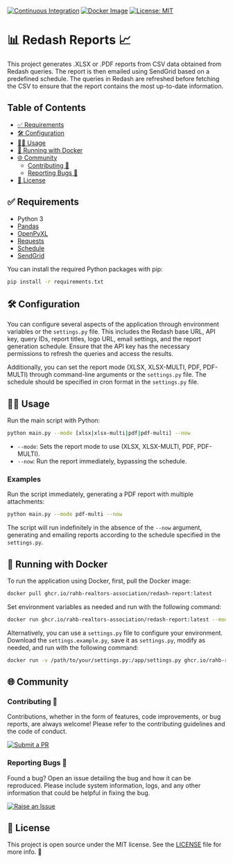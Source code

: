 [![Continuous Integration](https://github.com/RAHB-REALTORS-Association/redash-report/actions/workflows/python-app.yml/badge.svg)](https://github.com/RAHB-REALTORS-Association/redash-report/actions/workflows/python-app.yml)
[![Docker Image](https://github.com/RAHB-REALTORS-Association/redash-report/actions/workflows/docker-image.yml/badge.svg)](https://github.com/RAHB-REALTORS-Association/redash-report/actions/workflows/docker-image.yml)
[![License: MIT](https://img.shields.io/badge/License-MIT-yellow.svg)](https://opensource.org/licenses/MIT)

# 📊 Redash Reports 📈

This project generates .XLSX or .PDF reports from CSV data obtained from Redash queries. The report is then emailed using SendGrid based on a predefined schedule. The queries in Redash are refreshed before fetching the CSV to ensure that the report contains the most up-to-date information.

## Table of Contents
- [✅ Requirements](#-requirements)
- [🛠️ Configuration](#configuration)
- [🧑‍💻 Usage](#-usage)
- [🐳 Running with Docker](#-running-with-docker)
- [🌐 Community](#-community)
  - [Contributing 👥](#contributing-)
  - [Reporting Bugs 🐛](#reporting-bugs-)
- [📄 License](#-license)

## ✅ Requirements

- Python 3
- [Pandas](https://pandas.pydata.org/)
- [OpenPyXL](https://openpyxl.readthedocs.io/en/stable/)
- [Requests](https://docs.python-requests.org/en/latest/)
- [Schedule](https://schedule.readthedocs.io/en/stable/)
- [SendGrid](https://sendgrid.com/)

You can install the required Python packages with pip:

```bash
pip install -r requirements.txt
```

## 🛠️ Configuration
You can configure several aspects of the application through environment variables or the `settings.py` file. This includes the Redash base URL, API key, query IDs, report titles, logo URL, email settings, and the report generation schedule. Ensure that the API key has the necessary permissions to refresh the queries and access the results.

Additionally, you can set the report mode (XLSX, XLSX-MULTI, PDF, PDF-MULTI) through command-line arguments or the `settings.py` file. The schedule should be specified in cron format in the `settings.py` file.

## 🧑‍💻 Usage
Run the main script with Python:

```bash
python main.py --mode [xlsx|xlsx-multi|pdf|pdf-multi] --now
```

- `--mode`: Sets the report mode to use (XLSX, XLSX-MULTI, PDF, PDF-MULTI).
- `--now`: Run the report immediately, bypassing the schedule.

### Examples
Run the script immediately, generating a PDF report with multiple attachments:

```bash
python main.py --mode pdf-multi --now
```

The script will run indefinitely in the absence of the `--now` argument, generating and emailing reports according to the schedule specified in the `settings.py`.

## 🐳 Running with Docker
To run the application using Docker, first, pull the Docker image:

```bash
docker pull ghcr.io/rahb-realtors-association/redash-report:latest
```

Set environment variables as needed and run with the following command:

```bash
docker run ghcr.io/rahb-realtors-association/redash-report:latest --mode [xlsx|xlsx-multi|pdf|pdf-multi] --now
```

Alternatively, you can use a `settings.py` file to configure your environment. Download the `settings.example.py`, save it as `settings.py`, modify as needed, and run with the following command:

```bash
docker run -v /path/to/your/settings.py:/app/settings.py ghcr.io/rahb-realtors-association/redash-report:latest --mode [xlsx|xlsx-multi|pdf|pdf-multi] --now
```

## 🌐 Community

### Contributing 👥

Contributions, whether in the form of features, code improvements, or bug reports, are always welcome! Please refer to the contributing guidelines and the code of conduct.

[![Submit a PR](https://img.shields.io/badge/Submit_a_PR-GitHub-%23060606?style=for-the-badge&logo=github&logoColor=fff)](https://github.com/RAHB-REALTORS-Association/redash-report/compare)

### Reporting Bugs 🐛

Found a bug? Open an issue detailing the bug and how it can be reproduced. Please include system information, logs, and any other information that could be helpful in fixing the bug.

[![Raise an Issue](https://img.shields.io/badge/Raise_an_Issue-GitHub-%23060606?style=for-the-badge&logo=github&logoColor=fff)](https://github.com/RAHB-REALTORS-Association/redash-report/issues/new/choose)

## 📄 License
This project is open source under the MIT license. See the [LICENSE](LICENSE) file for more info. 📜